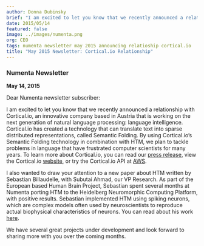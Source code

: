 ```yaml
---
author: Donna Dubinsky
brief: "I am excited to let you know that we recently announced a relationship with Cortical.io, an innovative company based in Austria that is working on the next generation of natural language processing: language intelligence. Cortical.io has created a technology that can"
date: 2015/05/14
featured: false
image: ../images/numenta.png
org: CEO
tags: numenta newsletter may 2015 announcing relatioship cortical.io
title: "May 2015 Newsletter: Cortical.io Relationship"
---
```


### Numenta Newsletter

**May 14, 2015**

Dear Numenta newsletter subscriber:

I am excited to let you know that we recently announced a relationship with
Cortical.io, an innovative company based
in Austria that is working on the next generation of natural language
processing: language intelligence. Cortical.io has created a technology that can
translate text into sparse distributed representations, called Semantic Folding.
By using Cortical.io’s Semantic Folding technology in combination with HTM, we
plan to tackle problems in language that have frustrated computer scientists for
many years. To learn more about Cortical.io, you can read our
[press release](/press/numenta-and-cortical-io-form-strategic-partnership.html),
view the Cortical.io [website](http://cortical.io/), or try the Cortical.io API
at [AWS](https://aws.amazon.com/marketplace/seller-profile?id=c88ca878-a648-464c-b29b-38ba057bd2f5).

I also wanted to draw your attention to a new paper about HTM written by
Sebastian Billaudelle, with Subutai Ahmad, our VP Research. As part of the
European based Human Brain Project, Sebastian spent several months at Numenta
porting HTM to the Heidelberg Neuromorphic Computing Platform, with positive
results. Sebastian implemented HTM using spiking neurons, which are complex
models often used by neuroscientists to reproduce actual biophysical
characteristics of neurons. You can read about his work <t render="hbs">[here]({{site.paths.ext.paper.neuromorph}})</t>.

We have several great projects under development and look forward to sharing
more with you over the coming months.
